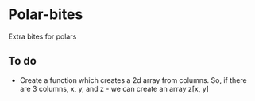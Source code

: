 # Polar-bites

Extra bites for polars

## To do
- Create a function which creates a 2d array from columns.
So, if there are 3 columns, x, y, and z - we can create an array z[x, y]
